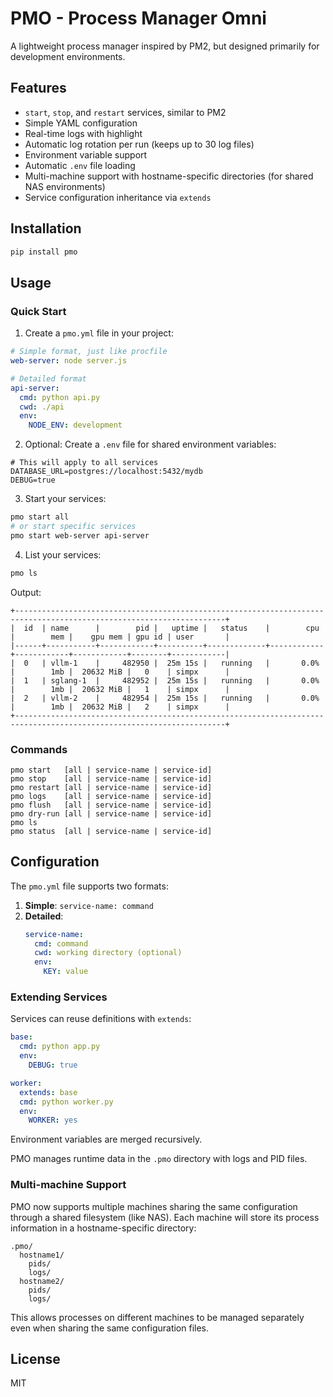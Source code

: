 # PMO - Process Manager Omni

A lightweight process manager inspired by PM2, but designed primarily for development environments.

## Features

- `start`, `stop`, and `restart` services, similar to PM2
- Simple YAML configuration
- Real-time logs with highlight
- Automatic log rotation per run (keeps up to 30 log files)
- Environment variable support
- Automatic `.env` file loading
- Multi-machine support with hostname-specific directories (for shared NAS environments)
- Service configuration inheritance via `extends`

## Installation

```bash
pip install pmo
```

## Usage

### Quick Start

1. Create a `pmo.yml` file in your project:

```yaml
# Simple format, just like procfile
web-server: node server.js

# Detailed format
api-server:
  cmd: python api.py
  cwd: ./api
  env:
    NODE_ENV: development
```

2. Optional: Create a `.env` file for shared environment variables:

```
# This will apply to all services
DATABASE_URL=postgres://localhost:5432/mydb
DEBUG=true
```

3. Start your services:

```bash
pmo start all
# or start specific services
pmo start web-server api-server
```

4. List your services:

```bash
pmo ls
```

Output:

```plaintext
+---------------------------------------------------------------------------------------------------------------------+
|  id  | name      |        pid |   uptime |   status    |        cpu |        mem |    gpu mem | gpu id | user       |
|------+-----------+------------+----------+-------------+------------+------------+------------+--------+------------|
|  0   | vllm-1    |     482950 |  25m 15s |   running   |       0.0% |        1mb |  20632 MiB |   0    | simpx      |
|  1   | sglang-1  |     482952 |  25m 15s |   running   |       0.0% |        1mb |  20632 MiB |   1    | simpx      |
|  2   | vllm-2    |     482954 |  25m 15s |   running   |       0.0% |        1mb |  20632 MiB |   2    | simpx      |
+---------------------------------------------------------------------------------------------------------------------+
```

### Commands

```
pmo start   [all | service-name | service-id]
pmo stop    [all | service-name | service-id]
pmo restart [all | service-name | service-id]
pmo logs    [all | service-name | service-id]
pmo flush   [all | service-name | service-id]
pmo dry-run [all | service-name | service-id]
pmo ls
pmo status  [all | service-name | service-id]

```

## Configuration

The `pmo.yml` file supports two formats:

1. **Simple**: `service-name: command`
2. **Detailed**:
   ```yaml
   service-name:
     cmd: command
     cwd: working directory (optional)
     env:
       KEY: value
   ```

### Extending Services

Services can reuse definitions with `extends`:

```yaml
base:
  cmd: python app.py
  env:
    DEBUG: true

worker:
  extends: base
  cmd: python worker.py
  env:
    WORKER: yes
```

Environment variables are merged recursively.

PMO manages runtime data in the `.pmo` directory with logs and PID files.

### Multi-machine Support

PMO now supports multiple machines sharing the same configuration through a shared filesystem (like NAS). Each machine will store its process information in a hostname-specific directory:

```
.pmo/
  hostname1/
    pids/
    logs/
  hostname2/
    pids/
    logs/
```

This allows processes on different machines to be managed separately even when sharing the same configuration files.

## License

MIT
